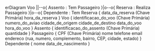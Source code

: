 erDiagram
    Voo ||--o{ Assento : Tem
    Passageiro }|o--o{ Reserva : Realiza
    Passageiro }|o--o{ Dependente : Tem
    Reserva {
        data_da_reserva (Chave Primária)
        hora_da_reserva
    }
    Voo {
        identificacao_do_voo (Chave Primária)
        numero_do_aviao
        cidade_de_origem
        cidade_de_destino
        data_do_voo
        hora_do_voo
    }
    Assento {
        identificacao_do_assento (Chave Primária)
        quantidade
    }
    Passageiro {
        CPF (Chave Primária)
        nome
        telefone
        email
        endereco (rua, numero, complemento, bairro, CEP, cidade, estado)
    }
    Dependente {
        nome
        data_de_nascimento
    }
